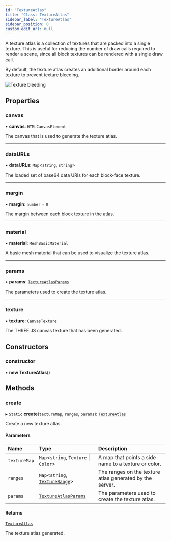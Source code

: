 ```yaml
---
id: "TextureAtlas"
title: "Class: TextureAtlas"
sidebar_label: "TextureAtlas"
sidebar_position: 0
custom_edit_url: null
---
```


A texture atlas is a collection of textures that are packed into a single texture.
This is useful for reducing the number of draw calls required to render a scene, since
all block textures can be rendered with a single draw call.

By default, the texture atlas creates an additional border around each texture to prevent
texture bleeding.

![Texture bleeding](/img/docs/texture-bleeding.png)

## Properties

### canvas

• **canvas**: `HTMLCanvasElement`

The canvas that is used to generate the texture atlas.

___

### dataURLs

• **dataURLs**: `Map`<`string`, `string`\>

The loaded set of base64 data URIs for each block-face texture.

___

### margin

• **margin**: `number` = `0`

The margin between each block texture in the atlas.

___

### material

• **material**: `MeshBasicMaterial`

A basic mesh material that can be used to visualize the texture atlas.

___

### params

• **params**: [`TextureAtlasParams`](../modules.md#textureatlasparams-2)

The parameters used to create the texture atlas.

___

### texture

• **texture**: `CanvasTexture`

The THREE.JS canvas texture that has been generated.

## Constructors

### constructor

• **new TextureAtlas**()

## Methods

### create

▸ `Static` **create**(`textureMap`, `ranges`, `params`): [`TextureAtlas`](TextureAtlas.md)

Create a new texture atlas.

#### Parameters

| Name | Type | Description |
| :------ | :------ | :------ |
| `textureMap` | `Map`<`string`, `Texture` \| `Color`\> | A map that points a side name to a texture or color. |
| `ranges` | `Map`<`string`, [`TextureRange`](../modules.md#texturerange-2)\> | The ranges on the texture atlas generated by the server. |
| `params` | [`TextureAtlasParams`](../modules.md#textureatlasparams-2) | The parameters used to create the texture atlas. |

#### Returns

[`TextureAtlas`](TextureAtlas.md)

The texture atlas generated.
